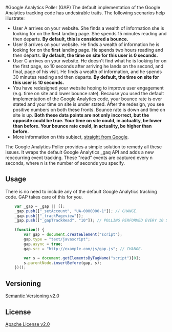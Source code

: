 #Google Analytics Poller (GAP)
The default implementation of the Google Analytics tracking code has undesirable traits. The following scenarios help illustrate: 

* User A arrives on your website. She finds a wealth of information she is looking for on the __first__ landing page. She spends 15 minutes reading and then departs. __By default, this is considered a bounce.__
* User B arrives on your website. He finds a wealth of information he is looking for on the __first__ landing page. He spends two hours reading and then departs. __By default, the time on site for this user is 0 seconds.__
* User C arrives on your website. He doesn't find what he is looking for on the first page, so 10 seconds after arriving he lands on the second, and final, page of his visit. He finds a wealth of information, and he spends 30 minutes reading and then departs. __By default, the time on site for this user is 10 seconds.__
* You have redesigned your website hoping to improve user engagement (e.g. time on site and lower bounce rate). Because you used the default implementation of the Google Analytics code, your bounce rate is over stated and your time on site is under stated. After the redesign, you see positive numbers on both these fronts. Bounce rate is down and time on site is up. __Both these data points are not only incorrect, but the opposite could be true. Your time on site could, in actuality, be lower than before. Your bounce rate could, in actuality, be higher than before.__
* More information on this subject, [straight from Google](http://analytics.blogspot.com/2012/07/tracking-adjusted-bounce-rate-in-google.html).

The Google Analytics Poller provides a simple solution to remedy all these issues. It wraps the default Google Analytics _gaq API and adds a new reoccurring event tracking. These "read" events are captured every n seconds, where n is the number of seconds you specify.

## Usage
There is no need to include any of the default Google Analytics tracking code. GAP takes care of this for you.

```javascript
	var _gap = _gap || [];
	_gap.push(["_setAccount", "UA-0000000-1"]); // CHANGE.
	_gap.push(["_trackPageview"]);
	_gap.push(["_gapTrackRead", "10"]); // POLLING PERFORMED EVERY 10 SECONDS, CHANGE IF DESIRED.

	(function() {
		var gap = document.createElement("script");
		gap.type = "text/javascript";
		gap.async = true;
		gap.src = "http://example.com/js/gap.js"; // CHANGE.

		var s = document.getElementsByTagName("script")[0];
		s.parentNode.insertBefore(gap, s);
	})();
```

## Versioning
[Semantic Versioning v2.0](http://semver.org/)

## License
[Apache License v2.0](http://www.apache.org/licenses/LICENSE-2.0)